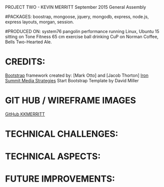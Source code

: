 PROJECT TWO - KEVIN MERRITT
September 2015
General Assembly

#PACKAGES:
  boostrap, mongoose, jquery, mongodb, express, node.js, express layouts, morgan, session.

#PRODUCED ON:
  system76 pangolin performance
  running Linux, Ubuntu 15
  sitting on Tone Fitness 65 cm exercise ball
  drinking CuP on Norman Coffee, Bells Two-Hearted Ale.

# CREDITS:
  [Bootstrap](http://getbootstrap.com/) framework created by: [Mark Otto] and [Jacob Thorton]
  [Iron Summit Media Strategies](http://www.ironsummitmedia.com/) Start Bootstrap Template by David Miller

# GIT HUB / WIREFRAME IMAGES
  [GitHub KKMERRITT](https://github.com/kkmerritt/project_two)

# TECHNICAL CHALLENGES:

# TECHNICAL ASPECTS:

# FUTURE IMPROVEMENTS:
